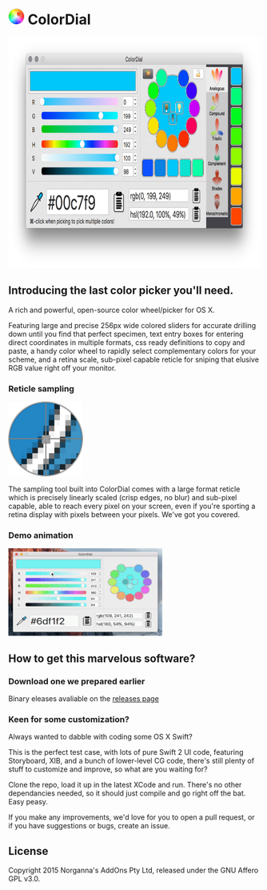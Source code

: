 # <img src="/ColorDial/Assets.xcassets/AppIcon.appiconset/icon_128x128.png" width="32" height="32"/> ColorDial

<img src="/images/screenshot.png" width="805" height="461"/>

## Introducing the last color picker you'll need.

A rich and powerful, open-source color wheel/picker for OS X.

Featuring large and precise 256px wide colored sliders for accurate drilling down until you find that perfect specimen, text entry boxes for entering direct coordinates in multiple formats, css ready definitions to copy and paste, a handy color wheel to rapidly select complementary colors for your scheme, and a retina scale, sub-pixel capable reticle for sniping that elusive RGB value right off your monitor.

### Reticle sampling

<img src="/images/reticle.png" width="149" height="149"/>

The sampling tool built into ColorDial comes with a large format reticle which is precisely linearly scaled (crisp edges, no blur) and sub-pixel capable, able to reach every pixel on your screen, even if you're sporting a retina display with pixels between your pixels. We've got you covered.

### Demo animation

<img src="/images/anim.gif" width="308" height="175"/>

## How to get this marvelous software?

### Download one we prepared earlier

Binary eleases avaliable on the [releases page](https://github.com/NorgannasAddOns/ColorDial/releases)

### Keen for some customization?

Always wanted to dabble with coding some OS X Swift?

This is the perfect test case, with lots of pure Swift 2 UI code, featuring Storyboard, XIB, and a bunch of lower-level CG code, there's still plenty of stuff to customize and improve, so what are you waiting for?

Clone the repo, load it up in the latest XCode and run. There's no other dependancies needed, so it should just compile and go right off the bat. Easy peasy.

If you make any improvements, we'd love for you to open a pull request, or if you have suggestions or bugs, create an issue.

## License

Copyright 2015 Norganna's AddOns Pty Ltd, released under the GNU Affero GPL v3.0.
